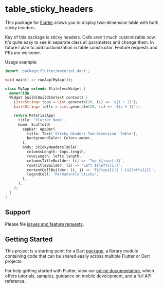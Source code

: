 # table_sticky_headers

This package for [Flutter](https://flutter.io) allows you to display two-dimension table with both sticky headers.

Key of this package is sticky headers. Cells aren't much customizable now. It's quite easy to see in separate class all parameters and change them. In future I plan to add customization in table constructor. Feature requests and PRs are welcome.  

Usage example:

```dart
import 'package:flutter/material.dart';

void main() => runApp(MyApp());

class MyApp extends StatelessWidget {
  @override
  Widget build(BuildContext context) {
    List<String> tops = List.generate(20, (i) => '${i + 1}');
    List<String> lefts = List.generate(20, (i) => '${i + 1}');

    return MaterialApp(
      title: 'Flutter Demo',
      home: Scaffold(
        appBar: AppBar(
          title: Text('Sticky Headers Two-Dimension  Table'),
          backgroundColor: Colors.amber,
        ),
        body: StickyHeadersTable(
          columnsLength: tops.length,
          rowsLength: lefts.length,
          columnsTitleBuilder: (i) => 'Top ${tops[i]}',
          rowsTitleBuilder: (i) => 'Left ${lefts[i]}',
          contentCellBuilder: (i, j) => 'T${tops[i]} : L${lefts[j]}',
          legendCell: 'Permanently Sticky',
        ),
      ),
    );
  }
}
```

## Support

Please file [issues and feature requests](https://github.com/AlexBacich/sticky-headers-table).

## Getting Started

This project is a starting point for a Dart
[package](https://flutter.dev/developing-packages/),
a library module containing code that can be shared easily across
multiple Flutter or Dart projects.

For help getting started with Flutter, view our 
[online documentation](https://flutter.dev/docs), which offers tutorials, 
samples, guidance on mobile development, and a full API reference.
